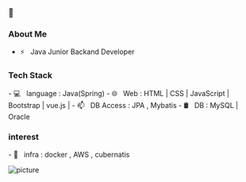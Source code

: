 ### 👋

<h3>  About Me </h3>

- ⚡ &nbsp; Java Junior Backand Developer

<h3> Tech Stack</h3>
- 💻 &nbsp; language :  Java(Spring)
- 🌐 &nbsp; Web : HTML | CSS | JavaScript | Bootstrap | vue.js |
- 📫 &nbsp; DB Access : JPA , Mybatis
- 🛢 &nbsp; DB : MySQL | Oracle

<h3>interest</h3>
- 🌱 &nbsp; infra : docker , AWS , cubernatis 

![picture](https://raw.githubusercontent.com/saadeghi/saadeghi/master/dino.gif)


<!--
**bloodfinger8/bloodfinger8** is a ✨ _special_ ✨ repository because its `README.md` (this file) appears on your GitHub profile.

Here are some ideas to get you started:

- 🔭 I’m currently working on ...
- 🌱 I’m currently learning ...
- 👯 I’m looking to collaborate on ...
- 🤔 I’m looking for help with ...
- 💬 Ask me about ...
- 📫 How to reach me: ...
- 😄 Pronouns: ...
- ⚡ Fun fact: ...
-->
